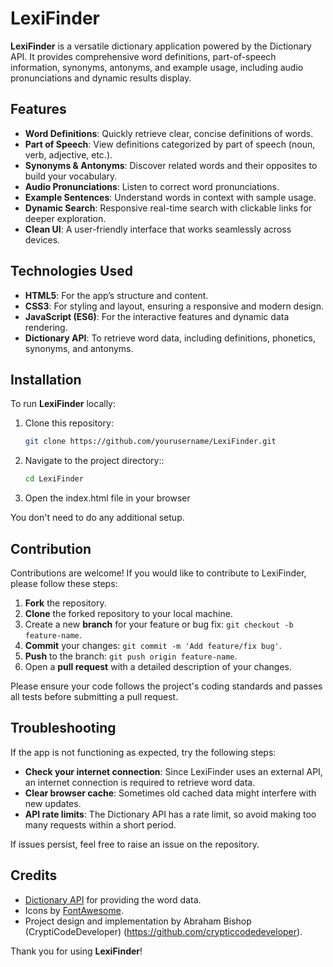 # LexiFinder
**LexiFinder** is a versatile dictionary application powered by the Dictionary API. It provides comprehensive word definitions, part-of-speech information, synonyms, antonyms, and example usage, including audio pronunciations and dynamic results display.

## Features

- **Word Definitions**: Quickly retrieve clear, concise definitions of words.
- **Part of Speech**: View definitions categorized by part of speech (noun, verb, adjective, etc.).
- **Synonyms & Antonyms**: Discover related words and their opposites to build your vocabulary.
- **Audio Pronunciations**: Listen to correct word pronunciations.
- **Example Sentences**: Understand words in context with sample usage.
- **Dynamic Search**: Responsive real-time search with clickable links for deeper exploration.
- **Clean UI**: A user-friendly interface that works seamlessly across devices.

## Technologies Used

- **HTML5**: For the app’s structure and content.
- **CSS3**: For styling and layout, ensuring a responsive and modern design.
- **JavaScript (ES6)**: For the interactive features and dynamic data rendering.
- **Dictionary API**: To retrieve word data, including definitions, phonetics, synonyms, and antonyms.

## Installation

To run **LexiFinder** locally:

1. Clone this repository:

   ```bash
   git clone https://github.com/yourusername/LexiFinder.git
   ```

2. Navigate to the project directory::

   ```bash
   cd LexiFinder
   ```

3. Open the index.html file in your browser

You don't need to do any additional setup.

## Contribution

Contributions are welcome! If you would like to contribute to LexiFinder, please follow these steps:

1. **Fork** the repository.
2. **Clone** the forked repository to your local machine.
3. Create a new **branch** for your feature or bug fix: `git checkout -b feature-name`.
4. **Commit** your changes: `git commit -m 'Add feature/fix bug'`.
5. **Push** to the branch: `git push origin feature-name`.
6. Open a **pull request** with a detailed description of your changes.

Please ensure your code follows the project's coding standards and passes all tests before submitting a pull request.


## Troubleshooting

If the app is not functioning as expected, try the following steps:

- **Check your internet connection**: Since LexiFinder uses an external API, an internet connection is required to retrieve word data.
- **Clear browser cache**: Sometimes old cached data might interfere with new updates.
- **API rate limits**: The Dictionary API has a rate limit, so avoid making too many requests within a short period.

If issues persist, feel free to raise an issue on the repository.

## Credits

- [Dictionary API](https://dictionaryapi.dev/) for providing the word data.
- Icons by [FontAwesome](https://fontawesome.com/).
- Project design and implementation by Abraham Bishop (CryptiCodeDeveloper) (https://github.com/crypticcodedeveloper).

Thank you for using **LexiFinder**!

